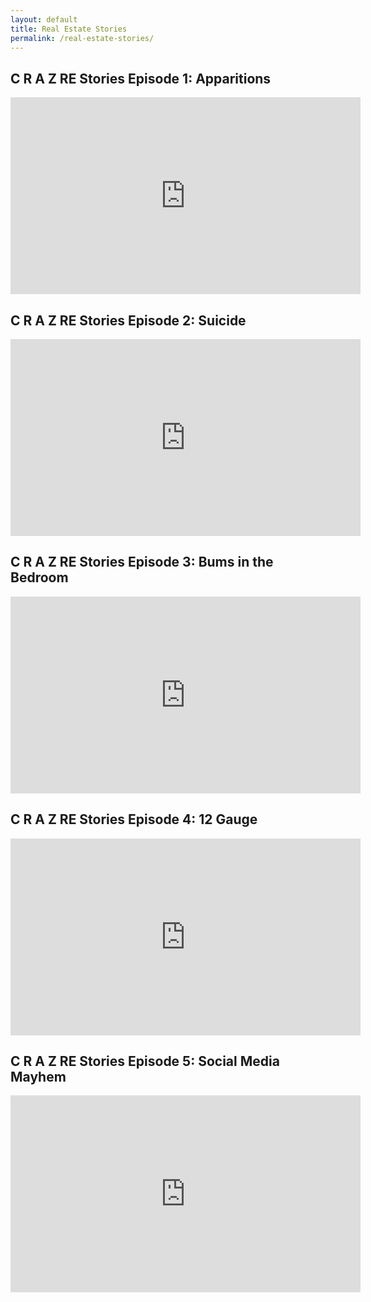 ```yaml
---
layout: default
title: Real Estate Stories
permalink: /real-estate-stories/
---
```


## C R A Z RE Stories Episode 1: Apparitions

<iframe width="560" height="315" src="https://www.youtube.com/embed/uoQzuu9Ikus" frameborder="0" allow="accelerometer; autoplay; encrypted-media; gyroscope; picture-in-picture" allowfullscreen=""></iframe>

## C R A Z RE Stories Episode 2: Suicide

<iframe width="560" height="315" src="https://www.youtube.com/embed/gBcXWuqfzmc" frameborder="0" allow="accelerometer; autoplay; encrypted-media; gyroscope; picture-in-picture" allowfullscreen></iframe>

## C R A Z RE Stories Episode 3: Bums in the Bedroom

<iframe width="560" height="315" src="https://www.youtube.com/embed/i6RftQHG5Us" frameborder="0" allow="accelerometer; autoplay; encrypted-media; gyroscope; picture-in-picture" allowfullscreen></iframe>

## C R A Z RE Stories Episode 4: 12 Gauge

<iframe width="560" height="315" src="https://www.youtube.com/embed/yAZ_iDtuZ18" frameborder="0" allow="accelerometer; autoplay; encrypted-media; gyroscope; picture-in-picture" allowfullscreen></iframe>

## C R A Z RE Stories Episode 5: Social Media Mayhem

<iframe width="560" height="315" src="https://www.youtube.com/embed/A7e5Fj11Hss" frameborder="0" allow="accelerometer; autoplay; encrypted-media; gyroscope; picture-in-picture" allowfullscreen></iframe>
